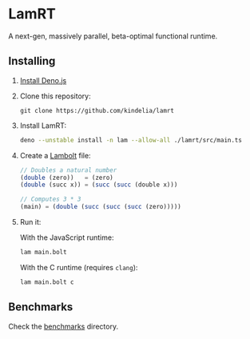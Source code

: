 # LamRT

A next-gen, massively parallel, beta-optimal functional runtime.

## Installing

1. [Install Deno.js](https://deno.land/manual/getting_started/installation)

2. Clone this repository:

    ```
    git clone https://github.com/kindelia/lamrt
    ```

3. Install LamRT:

    ```bash
    deno --unstable install -n lam --allow-all ./lamrt/src/main.ts
    ```

4. Create a [Lambolt](https://github.com/kindelia/lambolt) file:

    ```javascript
    // Doubles a natural number
    (double (zero))   = (zero)
    (double (succ x)) = (succ (succ (double x)))

    // Computes 3 * 3
    (main) = (double (succ (succ (succ (zero)))))
    ```

5. Run it:

    With the JavaScript runtime:

    ```bash
    lam main.bolt
    ```

    With the C runtime (requires `clang`):

    ```bash
    lam main.bolt c
    ```

## Benchmarks

Check the [benchmarks](benchmarks) directory.
